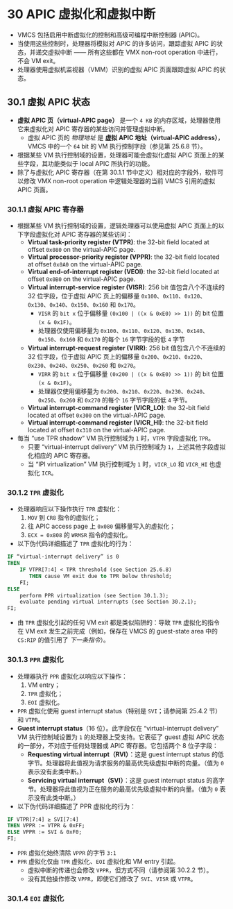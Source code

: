 # 30 APIC 虚拟化和虚拟中断

* VMCS 包括启用中断虚拟化的控制和高级可编程中断控制器 (APIC)。
* 当使用这些控制时，处理器将模拟对 APIC 的许多访问，跟踪虚拟 APIC 的状态，并递交虚拟中断 —— 所有这些都在 VMX non-root operation 中进行，不会 VM exit。
* 处理器使用虚拟机监视器（VMM）识别的虚拟 APIC 页面跟踪虚拟 APIC 的状态。

## 30.1 虚拟 APIC 状态
* **虚拟 APIC 页（virtual-APIC page）** 是一个 `4 KB` 的内存区域，处理器使用它来虚拟化对 APIC 寄存器的某些访问并管理虚拟中断。
  * 虚拟 APIC 页的 *物理地址* 是 **虚拟 APIC 地址（virtual-APIC address）**，VMCS 中的一个 `64` bit 的 VM 执行控制字段（参见第 25.6.8 节）。
* 根据某些 VM 执行控制域的设置，处理器可能会虚拟化虚拟 APIC 页面上的某些字段，其功能类似于 local APIC 所执行的功能。
* 除了与虚拟化 APIC 寄存器（在第 30.1.1 节中定义）相对应的字段外，软件可以修改 VMX non-root operation 中逻辑处理器的当前 VMCS 引用的虚拟 APIC 页面。

### 30.1.1 虚拟 APIC 寄存器
* 根据某些 VM 执行控制域的设置，逻辑处理器可以使用虚拟 APIC 页面上的以下字段虚拟化对 APIC 寄存器的某些访问：
  * **Virtual task-priority register (VTPR)**: the 32-bit field located at offset `0x080` on the virtual-APIC page.
  * **Virtual processor-priority register (VPPR)**: the 32-bit field located at offset `0x0A0` on the virtual-APIC page.
  * **Virtual end-of-interrupt register (VEOI)**: the 32-bit field located at offset `0x0B0` on the virtual-APIC page.
  * **Virtual interrupt-service register (VISR)**: 256 bit 值包含八个不连续的 32 位字段，位于虚拟 APIC 页上的偏移量 `0x100`、`0x110`、`0x120`、`0x130`、`0x140`、`0x150`、`0x160` 和 `0x170`。
    * `VISR` 的 `bit x` 位于偏移量 `(0x100 | ((x & 0xE0) >> 1))` 的 bit 位置 `(x & 0x1F)`。
    * 处理器仅使用偏移量为 `0x100`、`0x110`、`0x120`、`0x130`、`0x140`、`0x150`、`0x160` 和 `0x170` 的每个 `16` 字节字段的低 `4` 字节
  * **Virtual interrupt-request register (VIRR)**: 256 bit 值包含八个不连续的 32 位字段，位于虚拟 APIC 页上的偏移量 `0x200`、`0x210`、`0x220`、`0x230`、`0x240`、`0x250`、`0x260` 和 `0x270`。
    * `VIRR` 的 `bit x` 位于偏移量 `(0x200 | ((x & 0xE0) >> 1))` 的 bit 位置 `(x & 0x1F)`。
    * 处理器仅使用偏移量为 `0x200`、`0x210`、`0x220`、`0x230`、`0x240`、`0x250`、`0x260` 和 `0x270` 的每个 `16` 字节字段的低 `4` 字节。
  * **Virtual interrupt-command register (VICR_LO)**: the 32-bit field located at offset `0x300` on the virtual-APIC page.
  * **Virtual interrupt-command register (VICR_HI)**: the 32-bit field located at offset `0x310` on the virtual-APIC page.
* 每当 “use TPR shadow” VM 执行控制域为 `1` 时，`VTPR` 字段虚拟化 `TPR`。
  * 只要 “virtual-interrupt delivery” VM 执行控制域为 `1`，上述其他字段虚拟化相应的 APIC 寄存器。
  * 当 “IPI virtualization” VM 执行控制域为 `1` 时，`VICR_LO` 和 `VICR_HI` 也虚拟化 `ICR`。

### 30.1.2 `TPR` 虚拟化
* 处理器响应以下操作执行 `TPR` 虚拟化：
  1. `MOV` 到 `CR8` 指令的虚拟化；
  2. 往 APIC access page 上 `0x080` 偏移量写入的虚拟化；
  3. `ECX = 0x808` 的 `WRMSR` 指令的虚拟化。
* 以下伪代码详细描述了 `TPR` 虚拟化的行为：
```vb
IF “virtual-interrupt delivery” is 0
THEN
    IF VTPR[7:4] < TPR threshold (see Section 25.6.8)
       THEN cause VM exit due to TPR below threshold;
    FI;
ELSE
    perform PPR virtualization (see Section 30.1.3);
    evaluate pending virtual interrupts (see Section 30.2.1);
FI;
```

* 由 `TPR` 虚拟化引起的任何 VM exit 都是类似陷阱的：导致 `TPR` 虚拟化的指令在 VM exit 发生之前完成（例如，保存在 VMCS 的 guest-state area 中的 `CS:RIP` 的值引用了 *下一条指令*）。

### 30.1.3 `PPR` 虚拟化
* 处理器执行 `PPR` 虚拟化以响应以下操作：
  1. VM entry；
  2. `TPR` 虚拟化；
  3. `EOI` 虚拟化。
* `PPR` 虚拟化使用 guest interrupt status（特别是 `SVI`；请参阅第 25.4.2 节）和 `VTPR`。
* **Guest interrupt status**（16 位）。此字段仅在 “virtual-interrupt delivery” VM 执行控制域设置为 `1` 的处理器上受支持。它表征了 guest 虚拟 APIC 状态的一部分，不对应于任何处理器或 APIC 寄存器。它包括两个 8 位子字段：
  * **Requesting virtual interrupt（RVI）**：这是 guest interrupt status 的低字节。处理器将此值视为请求服务的最高优先级虚拟中断的向量。（值为 `0` 表示没有此类中断。）
  * **Servicing virtual interrupt（SVI）**：这是 guest interrupt status 的高字节。处理器将此值视为正在服务的最高优先级虚拟中断的向量。（值为 `0` 表示没有此类中断。）
* 以下伪代码详细描述了 PPR 虚拟化的行为：
```vb
IF VTPR[7:4] ≥ SVI[7:4]
THEN VPPR := VTPR & 0xFF;
ELSE VPPR := SVI & 0xF0;
FI;
```
* `PPR` 虚拟化始终清除 `VPPR` 的字节 `3:1`
* `PPR` 虚拟化仅由 `TPR` 虚拟化、`EOI` 虚拟化和 VM entry 引起。
  * 虚拟中断的传递也会修改 `VPPR`，但方式不同（请参阅第 30.2.2 节）。
  * 没有其他操作修改 `VPPR`，即使它们修改了 `SVI`、`VISR` 或 `VTPR`。

### 30.1.4 `EOI` 虚拟化